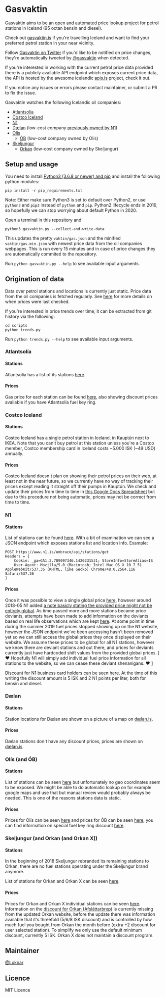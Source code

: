 
# Gasvaktin

Gasvaktin aims to be an open and automated price lookup project for petrol stations in Iceland (95 octan bensin and diesel).

Check out [gasvaktin.is](https://gasvaktin.is/) if you're travelling Iceland and want to find your preferred petrol station in your near vicinity.

Follow [Gasvaktin on Twitter](https://twitter.com/gasvaktin/status/861277070621638656) if you'd like to be notified on price changes, they're automatically tweeted by [@gasvaktin](https://twitter.com/gasvaktin) when detected.

If you're interested in working with the current petrol price data provided there is a publicly available API endpoint which exposes current price data, the API is hosted by the awesome icelandic [apis.is](http://docs.apis.is/#endpoint-petrol) project, check it out.

If you notice any issues or errors please contact maintainer, or submit a PR to fix the issue.

Gasvaktin watches the following Icelandic oil companies:

* [Atlantsolía](http://atlantsolia.is/)
* [Costco Iceland](http://costco.is/)
* [N1](https://www.n1.is/)
* [Dælan](http://daelan.is/) (low-cost company [previously owned by N1](https://twitter.com/gasvaktin/status/1082985305278464000))
* [Olís](http://www.olis.is/)
  - [ÓB](http://www.ob.is/) (low-cost company owned by Olís)
* [Skeljungur](http://www.skeljungur.is/)
  - [Orkan](http://www.orkan.is/) (low-cost company owned by Skeljungur)

## Setup and usage

You need to install [Python3 (3.6.8 or newer) and pip](https://docs.python-guide.org/starting/install3/win/) and install the following python modules:

	pip install -r pip_requirements.txt

Note: Either make sure Python3 is set to default over Python2, or use `python3` and `pip3` instead of `python` and `pip`. Python2 lifecycle ends in 2019, so hopefully we can stop worrying about default Python in 2020.

Open a terminal in this repository and

	python3 gasvaktin.py --collect-and-write-data

This updates the pretty `vaktin/gas.json` and the minified `vaktin/gas.min.json` with newest price data from the oil companies webpages. This is run every 15 minutes and in case of price changes they are automatically commited to the repository.

Run `python gasvaktin.py --help` to see available input arguments.

## Origination of data

Data over petrol stations and locations is currently just static. Price data from the oil companies is fetched regularly. See [here](https://gist.github.com/gasvaktin) for more details on when prices were last checked.

If you're interested in price trends over time, it can be extracted from git history via the following:

	cd scripts
	python trends.py

Run `python trends.py --help` to see available input arguments.

### Atlantsolía

#### Stations

Atlantsolía has a list of its stations [here](https://www.atlantsolia.is/stodvar/).

#### Prices

Gas price for each station can be found [here](http://atlantsolia.is/stodvarverd.aspx), also showing discount prices available if you have Atlantsolía fuel key ring.

### Costco Iceland

#### Stations

Costco Iceland has a single petrol station in Iceland, in Kauptún next to IKEA. Note that you can't buy petrol at this station unless you're a Costco member, Costco membership card in Iceland costs ~5.000 ISK (~49 USD) annually.

#### Prices

Costco Iceland doesn't plan on showing their petrol prices on their web, at least not in the near future, so we currently have no way of tracking their prices except reading it straight off their pumps in Kauptún. We check and update their prices from time to time in [this Google Docs Spreadsheet](https://docs.google.com/spreadsheets/d/18xuZbhfInW_6Loua3_4LE7KxbGPsh-_3IFfLpf3uwYE/) but due to this procedure not being automatic, prices may not be correct from time to time.

### N1

#### Stations

List of stations can be found [here](https://www.n1.is/stodvar/). With a bit of examination we can see a JSON endpoint which exposes stations list and location info. Example:
	
	POST https://www.n1.is/umbraco/api/stations/get
	Headers = {
		Cookie: _ga=GA1.2.789097346.1420231531; StoreInfo=StoreAlias=IS
		User-Agent: Mozilla/5.0 (Macintosh; Intel Mac OS X 10_7_5) AppleWebKit/537.36 (KHTML, like Gecko) Chrome/48.0.2564.116 Safari/537.36
	}

#### Prices

Once it was possible to view a single global price [here](https://www.n1.is/eldsneyti/), however around 2018-05 N1 added [a note basicly stating the provided price might not be entirely global](https://github.com/gasvaktin/gasvaktin/commit/c308d1a7b5e088ddf8ef99f3ca00aa29af39019e). As time passed more and more stations became price deviants, attempts have been made to add information on the deviants based on real life observations which are kept [here](https://github.com/gasvaktin/gasvaktin/blob/master/scripts/globs.py#L265-L302). At some point in time during the summer 2019 fuel prices stopped showing up on the N1 website, however the JSON endpoint we've been accessing hasn't been removed yet so we can still access the global prices they once displayed on their website. We assume these prices to be global for all N1 stations, however we know there are deviant stations and out there, and prices for deviants currently just have hardcoded shift values from the provided global prices. [ :heart: Hopefully N1 will simply add individual fuel price information for all stations to the website, so we can cease these deviant shenanigans. :heart: ]

Discount for N1 business card holders can be seen [here](https://www.n1.is/n1-kortid/saekja-um-kort/). At the time of this writing the discount amount is 5 ISK and 2 N1 points per liter, both for bensin and diesel.

### Dælan

#### Stations

Station locations for Dælan are shown on a picture of a map on [dælan.is](https://daelan.is/).

#### Prices

Dælan stations don't have any discount prices, prices are shown on [dælan.is](https://daelan.is/).

### Olís (and ÓB)

#### Stations

List of stations can be seen [here](http://www.olis.is/solustadir/thjonustustodvar) but unfortunately no geo coordinates seem to be exposed. We might be able to do automatic lookup on for example google maps and use that but manual review would probably always be needed. This is one of the reasons stations data is static.

#### Prices

Prices for Olís can be seen [here](http://www.olis.is/solustadir/thjonustustodvar/eldsneytisverd/) and prices for ÓB can be seen [here](http://www.ob.is/eldsneytisverd/), you can find information on special fuel key ring discount [here](https://www.olis.is/vidskiptakort/olis-lykill).

### Skeljungur (and Orkan (and Orkan X))

#### Stations

In the beginning of 2018 Skeljungur rebranded its remaining stations to Orkan, there are no fuel stations operating under the Skeljungur brand anymore.

List of stations for Orkan and Orkan X can be seen [here](https://www.orkan.is/orkan/orkustodvar/).

#### Prices

Prices for Orkan and Orkan X individual stations can be seen [here](https://www.orkan.is/orkan/orkustodvar/). Information on the [discount for Orkan (Afsláttarþrep)](https://www.orkan.is/orkan/serkjor/) is currently missing from the updated Orkan website, before the update there was information available that it's threefold (5/6/8 ISK discount) and is controlled by how much fuel you bought from Orkan the month before (extra +2 discount for user selected station). To simplify we only use the default minimum discount, currently 5 ISK. Orkan X does not maintain a discount program.

## Maintainer

[@Loknar](https://github.com/Loknar/)

## Licence

MIT Licence
